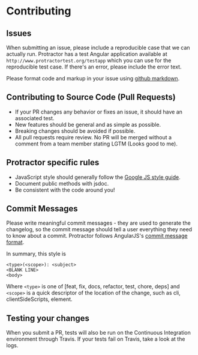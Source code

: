 # Contributing

## Issues

When submitting an issue, please include a reproducible case that we can actually run. Protractor has a test Angular application available at `http://www.protractortest.org/testapp` which you can use for the reproducible test case. If there's an error, please include the error text.

Please format code and markup in your issue using [github markdown](https://help.github.com/articles/github-flavored-markdown).

## Contributing to Source Code (Pull Requests)

-   If your PR changes any behavior or fixes an issue, it should have an associated test.
-   New features should be general and as simple as possible.
-   Breaking changes should be avoided if possible.
-   All pull requests require review. No PR will be merged without a comment from a team member stating LGTM (Looks good to me).

## Protractor specific rules

-   JavaScript style should generally follow the [Google JS style guide](https://google.github.io/styleguide/javascriptguide.xml).
-   Document public methods with jsdoc.
-   Be consistent with the code around you!

## Commit Messages

Please write meaningful commit messages - they are used to generate the changelog, so the commit message should tell a user everything they need to know about a commit. Protractor follows AngularJS's [commit message format](https://docs.google.com/a/google.com/document/d/1QrDFcIiPjSLDn3EL15IJygNPiHORgU1_OOAqWjiDU5Y/edit#heading=h.z8a3t6ehl060).

In summary, this style is

    <type>(<scope>): <subject>
    <BLANK LINE>
    <body>

Where `<type>` is one of [feat, fix, docs, refactor, test, chore, deps] and
`<scope>` is a quick descriptor of the location of the change, such as cli, clientSideScripts, element.

## Testing your changes

When you submit a PR, tests will also be run on the Continuous Integration environment
through Travis. If your tests fail on Travis, take a look at the logs.
